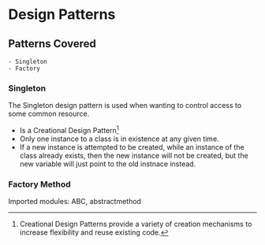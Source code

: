 # Design Patterns

## Patterns Covered

    - Singleton
    - Factory

### Singleton

The Singleton design pattern is used when wanting to control access to some common resource.  

- Is a Creational Design Pattern[^1]
- Only one instance to a class is in existence at any given time.
- If a new instance is attempted to be created, while an instance of the class already exists, then the new instance will not be created, but the new variable will just point to the old instnace instead.

[^1]: Creational Design Patterns provide a variety of creation mechanisms to increase flexibility and reuse existing code.

### Factory Method

Imported modules: ABC, abstractmethod



